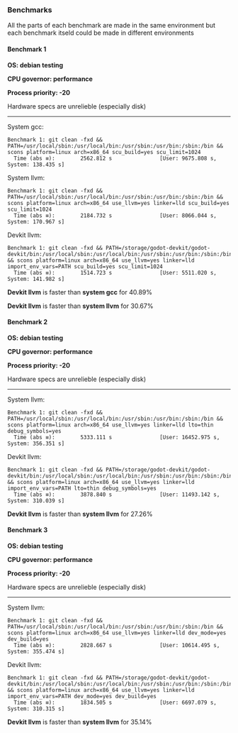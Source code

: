 ### Benchmarks

All the parts of each benchmark are made in the same environment but each benchmark itseld could be made in different environments

#### Benchmark 1

**OS: debian testing**

**CPU governor: performance**

**Process priority: -20**

Hardware specs are unrelieble (especially disk)

---

System gcc:
```
Benchmark 1: git clean -fxd && PATH=/usr/local/sbin:/usr/local/bin:/usr/sbin:/usr/bin:/sbin:/bin && scons platform=linux arch=x86_64 scu_build=yes scu_limit=1024
  Time (abs ≡):        2562.812 s               [User: 9675.808 s, System: 138.435 s]
```

System llvm:
```
Benchmark 1: git clean -fxd && PATH=/usr/local/sbin:/usr/local/bin:/usr/sbin:/usr/bin:/sbin:/bin && scons platform=linux arch=x86_64 use_llvm=yes linker=lld scu_build=yes scu_limit=1024
  Time (abs ≡):        2184.732 s               [User: 8066.044 s, System: 170.967 s]
```

Devkit llvm:
```
Benchmark 1: git clean -fxd && PATH=/storage/godot-devkit/godot-devkit/bin:/usr/local/sbin:/usr/local/bin:/usr/sbin:/usr/bin:/sbin:/bin && scons platform=linux arch=x86_64 use_llvm=yes linker=lld import_env_vars=PATH scu_build=yes scu_limit=1024
  Time (abs ≡):        1514.723 s               [User: 5511.020 s, System: 141.982 s]
```

**Devkit llvm** is faster than **system gcc** for 40.89%

**Devkit llvm** is faster than **system llvm** for 30.67%

#### Benchmark 2

**OS: debian testing**

**CPU governor: performance**

**Process priority: -20**

Hardware specs are unrelieble (especially disk)

---

System llvm:
```
Benchmark 1: git clean -fxd && PATH=/usr/local/sbin:/usr/local/bin:/usr/sbin:/usr/bin:/sbin:/bin && scons platform=linux arch=x86_64 use_llvm=yes linker=lld lto=thin debug_symbols=yes
  Time (abs ≡):        5333.111 s               [User: 16452.975 s, System: 356.351 s]
```

Devkit llvm:
```
Benchmark 1: git clean -fxd && PATH=/storage/godot-devkit/godot-devkit/bin:/usr/local/sbin:/usr/local/bin:/usr/sbin:/usr/bin:/sbin:/bin && scons platform=linux arch=x86_64 use_llvm=yes linker=lld import_env_vars=PATH lto=thin debug_symbols=yes
  Time (abs ≡):        3878.840 s               [User: 11493.142 s, System: 310.039 s]
```

**Devkit llvm** is faster than **system llvm** for 27.26%

#### Benchmark 3

**OS: debian testing**

**CPU governor: performance**

**Process priority: -20**

Hardware specs are unrelieble (especially disk)

---

System llvm:
```
Benchmark 1: git clean -fxd && PATH=/usr/local/sbin:/usr/local/bin:/usr/sbin:/usr/bin:/sbin:/bin && scons platform=linux arch=x86_64 use_llvm=yes linker=lld dev_mode=yes dev_build=yes
  Time (abs ≡):        2828.667 s               [User: 10614.495 s, System: 355.474 s]
```

Devkit llvm:
```
Benchmark 1: git clean -fxd && PATH=/storage/godot-devkit/godot-devkit/bin:/usr/local/sbin:/usr/local/bin:/usr/sbin:/usr/bin:/sbin:/bin && scons platform=linux arch=x86_64 use_llvm=yes linker=lld import_env_vars=PATH dev_mode=yes dev_build=yes
  Time (abs ≡):        1834.505 s               [User: 6697.079 s, System: 310.315 s]
```

**Devkit llvm** is faster than **system llvm** for 35.14%

